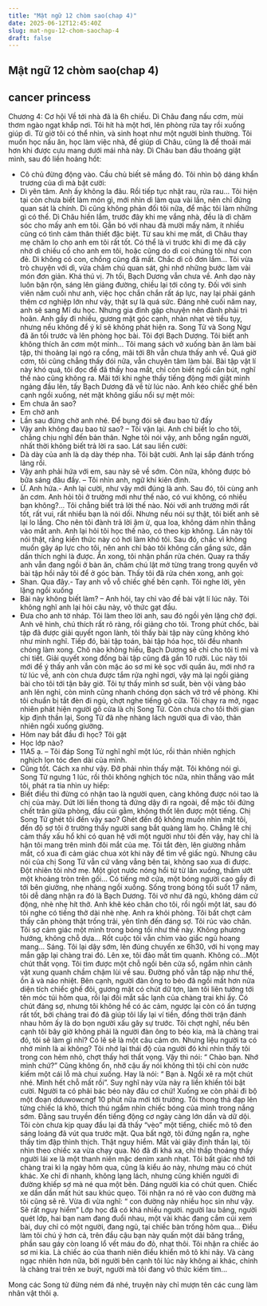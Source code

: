 ```yaml
---
title: "Mật ngữ 12 chòm sao(chap 4)"
date: 2025-06-12T12:45:40Z
slug: mat-ngu-12-chom-saochap-4
draft: false
---
```


## Mật ngữ 12 chòm sao(chap 4)

## cancer princess

Chương 4: Cơ hội
Về tới nhà đã là 6h chiều. Dì Châu đang nấu cơm, mùi thơm ngào ngạt khắp nơi. Tôi hít hà một hơi, lên phòng rửa tay rồi xuống giúp dì. Từ giờ tôi có thể nhìn, và sinh hoạt như một người bình thường. Tôi muốn học nấu ăn, học làm việc nhà, để giúp dì Châu, cũng là để thoải mái hơn khi được cưu mang dưới mái nhà này. Dì Châu ban đầu thoáng giật mình, sau đó liền hoảng hốt:
- Cô chủ đừng động vào. Cầu chủ biết sẽ mắng đó.
Tôi nhìn bộ dáng khẩn trương của dì mà bật cười: 
- Dì yên tâm. Anh ấy không la đâu.
Rồi tiếp tục nhặt rau, rửa rau... Tôi hiện tại còn chưa biết làm món gì, mới nhìn dì làm qua vài lần, nên chỉ đứng quan sát là chính. Dì cũng không phản đối tôi nữa, để mặc tôi làm những gì có thể.
Dì Châu hiền lắm, trước đây khi mẹ vắng nhà, đều là dì chăm sóc cho mấy anh em tôi. Gắn bó với nhau đã mười mấy năm, ít nhiều cũng có tình cảm thân thiết đặc biệt. Từ sau khi mẹ mất, dì Châu thay mẹ chăm lo cho anh em tôi rất tốt. Có thể là vì trước khi đi mẹ đã cậy nhờ dì chiếu cố cho anh em tôi, hoặc cũng do dì coi chúng tôi như con đẻ. Dì không có con, chồng cũng đã mất. Chắc dì cô đơn lắm...
Tôi vừa trò chuyện với dì, vừa chăm chú quan sát, ghi nhớ những bước làm vài món đơn giản. Khá thú vị.
7h tối, Bạch Dương vẫn chưa về. Anh dạo này luôn bận rộn, sáng lên giảng đường, chiều lại tới công ty. Đối với sinh viên năm cuối như anh, việc học chắn chắn rất áp lực, nay lại phải gánh thêm cơ nghiệp lớn như vậy, thật sự là quá sức. Đáng nhẽ cuối năm nay, anh sẽ sang Mĩ du học. Nhưng gia đình gặp chuyện nên đành phải trì hoãn. Anh gầy đi nhiều, gương mặt góc cạnh, nhàn nhạt vẻ tiều tụy, nhưng nếu không để ý kĩ sẽ không phát hiện ra. Song Tử và Song Ngư đã ăn tối trước và lên phòng học bài. Tôi đợi Bạch Dương. Tôi biết anh không thích ăn cơm một mình...
Tôi mang sách vở xuống bàn ăn làm bài tập, thi thoảng lại ngó ra cổng, mãi tới 8h vẫn chưa thấy anh về.
Quá giờ cơm, tôi cũng chẳng thấy đói nữa, vẫn chuyên tâm làm bài. Bài tập vật lí này khó quá, tôi đọc đề đã thấy hoa mắt, chỉ còn biết ngồi cắn bút, nghĩ thế nào cũng không ra. Mãi tới khi nghe thấy tiếng động mới giật mình ngảng đầu lên, tấy Bạch Dương đã về từ lúc nào. Anh kéo chiếc ghế bên cạnh ngồi xuống, nét mặt không giấu nổi sự mệt mỏi:
- Em chưa ăn sao?
- Em chờ anh
- Lần sau đừng chờ anh nhé. Để bụng đói sẽ đau bao tử đấy
- Vậy anh không đau bao tử sao? – Tôi vặn lại. Anh chỉ biết lo cho tôi, chẳng chịu nghĩ đến bản thân.
Nghe tôi nói vậy, anh bỗng ngẩn người, nhất thời không biết trả lời ra sao. Lát sau liền cười:
- Dà dày của anh là dạ dày thép nha.
Tôi bật cười. Anh lại sắp đánh trống lảng rồi.
- Vậy anh phải hứa với em, sau này sẽ về sớm. Còn nữa, không được bỏ bữa sáng đâu đấy. – Tôi nhìn anh, ngữ khí kiên định.
- Ừ. Anh hứa.- Anh lại cười, như vậy mới đúng là anh.
Sau đó, tôi cùng anh ăn cơm. Anh hỏi tôi ở trường mới như thế nào, có vui không, có nhiều bạn không?... Tôi chẳng biết trả lời thế nào. Nói với anh trường mới rất tốt, rất vui, rất nhiều bạn là nói dối. Nhưng nếu nói sự thật, tôi biết anh sẽ lại lo lắng. Cho nên tôi đành trả lời ậm ừ, qua loa, không dám nhìn thẳng vào mắt anh. Anh lại hỏi tôi học thế nào, có theo kịp không. Lần này tôi nói thật, rằng kiến thức này có hơi làm khó tôi. Sau đó, chắc vì không muốn gây áp lực cho tôi, nên anh chỉ bảo tôi không cần gắng sức, dần dần thích nghi là được.
Ăn xong, tôi nhận phần rửa chén. Quay ra thấy anh vẫn đang ngồi ở bàn ăn, chăm chú lật mở từng trang trong quyển vở bài tập hồi nãy tôi để ở góc bàn. Thấy tôi đã rửa chén xong, anh gọi:
- Shan. Qua đây.- Tay anh vỗ vỗ chiếc ghế bên cạnh.
Tôi nghe lời, yên lặng ngồi xuống
- Bài này không biết làm? – Anh hỏi, tay chỉ vào đề bài vật lí lúc nãy.
Tôi không nghĩ anh lại hỏi câu này, vô thức gạt đầu.
- Đưa cho anh tờ nháp.
Tôi làm theo lời anh, sau đó ngồi yên lặng chờ đợi.
Anh vẽ hình, chú thích rất rõ ràng, rồi giảng cho tôi. Trong phút chốc, bài tập đã được giải quyết ngon lành, tôi thấy bài tập này cũng không khó như mình nghĩ. Tiếp đó, bài tập toán, bài tập hóa học, tôi đều nhanh chóng làm xong. Chõ nào không hiểu, Bạch Dương sẽ chỉ cho tôi tỉ mỉ và chi tiết.
Giải quyết xong đống bài tập cũng đã gần 10 rưỡi. Lúc này tôi mới để ý thấy anh vẫn còn mặc áo sơ mi kẻ sọc với quần âu, mới nhớ ra từ lúc về, anh còn chưa được tắm rửa nghỉ ngơi, vậy mà lại ngồi giảng bài cho tôi tới tận bây giờ. Tôi tự thấy mình sơ suất, bèn vội vàng bảo anh lên nghỉ, còn mình cũng nhanh chóng dọn sách vở trở về phòng.
Khi tôi chuẩn bị tắt đèn đi ngủ, chợt nghe tiếng gõ cửa. Tôi chạy ra mở, ngạc nhiên phát hiện người gõ cửa là chị Song Tử. Còn chưa cho tôi thời gian kịp định thần lại, Song Tử đã nhẹ nhàng lách người qua đi vào, thản nhiên ngồi xuống giường.
- Hôm nay bắt đầu đi học?
Tôi gật
- Học lớp nào?
- 11A5 ạ. – Tôi đáp
Song Tử nghĩ nghĩ một lúc, rồi thản nhiên nghịch nghịch lọn tóc đen dài của mình.
- Cũng tốt. Cách xa như vậy. Đỡ phải nhìn thấy mặt.
Tôi không nói gì. Song Tử ngưng 1 lúc, rồi thôi không nghịch tóc nữa, nhìn thẳng vào mắt tôi, phát ra tia nhìn uy hiếp:
- Biết điều thì đừng có nhận tao là người quen, càng không được nói tao là chị của mày. 
Dứt lời liền thong tả đứng dậy đi ra ngoài, để mặc tôi đứng chết trân giữa phòng, đầu cúi gằm, không thốt lên được một tiếng.
Chị Song Tử ghét tôi đến vậy sao? Ghét đến độ không muốn nhìn mặt tôi, đến độ sợ tôi ở trường thấy người sang bắt quàng làm họ. Chẳng lẽ chị cảm thấy xấu hổ khi có quan hệ với một người như tôi đến vậy, hay chỉ là hận tôi mang trên mình đôi mắt của mẹ.
Tôi tắt đèn, lên giường nhắm mắt, cố xua đi cảm giác chua xót khi nãy để tìm về giấc ngủ. Nhưng câu nói của chị Song Tử vẫn cứ văng vẳng bên tai, không sao xua đi được. Đột nhiên tôi nhớ mẹ. Một giọt nước nóng hổi từ từ lăn xuống, thấm ướt một khoảng tròn trên gối...
Có tiếng mở cửa, một bóng người cao gầy đi tới bên giường, nhẹ nhàng ngồi xuống. Sống trong bóng tối suốt 17 năm, tôi dễ dàng nhận ra đó là Bạch Dương. Tôi vờ như đã ngủ, không dám cử động, nhè nhẹ hít thở. Anh khẽ kéo chăn cho tôi, rồi ngồi một lát, sau đó tôi nghe có tiếng thở dài nhè nhẹ. Anh ra khỏi phòng. Tôi bất chợt cảm thấy căn phòng thật trống trải, yên tĩnh đến đáng sợ. Tôi rúc vào chăn. Tôi sợ cảm giác một mình trong bóng tối như thế này. Không phương hướng, không chỗ dựa... Rốt cuộc tôi vẫn chìm vào giấc ngủ hoang mang...
Sáng. Tôi lại dậy sớm, lên đúng chuyến xe 6h30, với hi vọng may mắn gặp lại chàng trai đó. Lên xe, tôi đảo mắt tìm quanh. Không có...Một chút thất vọng. Tôi tìm được một chỗ ngồi bên cửa sổ, ngắm nhìn cảnh vật xung quanh chầm chậm lùi về sau. Đường phố vẫn tấp nập như thế, ồn ã và náo nhiệt. Bên cạnh, người đàn ông to béo đã ngồi mất hơn nửa diện tích chiếc ghế đôi, gương mặt có chút dữ tợn, làm tôi liên tưởng tới tên móc túi hôm qua, rồi lại đôi mắt sắc lạnh của chàng trai khi ấy. Có chút đáng sợ, nhưng tôi không hề có ác cảm, ngược lại còn có ấn tượng rất tốt, bởi chảng trai đó đã giúp tôi lấy lại ví tiền, đồng thời trận đánh nhau hôm ấy là do bọn người xấu gây sự trước.
Tôi chợt nghĩ, nếu bên cạnh tôi bây giờ không phải là người đàn ông to béo kia, mà là chàng trai đó, tôi sẽ làm gì nhỉ? Có lẽ sẽ là một câu cảm ơn. Nhưng liệu người ta có nhớ mình là ai không? Tôi nhớ lại thái độ của người đó khi nhìn thấy tôi trong con hẻm nhỏ, chợt thấy hơi thất vọng. Vậy thì nói: “ Chào bạn. Nhớ mình chứ?” Cũng không ổn, nhỡ cậu ấy nói không thì tôi chỉ còn nước kiếm một cái lỗ mà chui xuống. Hay là nói: “ Bạn à. Ngồi xê ra một chút nhé. Mình hết chỗ mất rồi”. Suy nghĩ này vừa nảy ra liền khiến tôi bật cười. Người ta có phải bác béo này đâu cơ chứ!
Xuống xe còn phải đi bộ một đoạn dduwowcngf 10 phút nữa mới tới trường. Tôi thong thả đạp lên từng chiếc lá khô, thích thú ngắm nhìn chiếc bóng của mình trong nắng sớm. Đằng sau truyền đến tiếng động cơ ngày càng lớn dần và dữ dội. Tôi còn chưa kịp quay đầu lại đã thấy “vèo” một tiếng, chiếc mô tô đen sáng loáng đã vút qua trước mặt. Qua bất ngờ, tôi đứng ngẩn ra, nghe thấy tim đập thình thịch. Thật nguy hiểm. Mất vài giây định thần lại, tôi nhìn theo chiếc xa vừa chạy qua. Nó đã đi khá xa, chỉ thấp thoáng thấy người lái xe là một thanh niên mặc denim xanh nhạt. Tôi bất giác nhớ tới chàng trai kì lạ ngày hôm qua, cũng là kiểu áo này, nhưng màu có chút khác. Xe chỉ đi nhanh, không lạng lách, nhưng cũng khiến người đi đường khiếp sợ mà né qua một bên. Dáng người kia có chút quen. Chiếc xe dần dần mất hút sau khúc quẹo. Tôi nhận ra nó rẽ vào con đường mà tôi cũng sẽ rẽ. Vừa đi vừa nghĩ: “ con đường này nhiều học sin như vậy. Sẽ rất nguy hiểm”
Lớp học đã có khá nhiều người. người lau bảng, người quét lớp, hai bạn nam đang đuổi nhau, một vài khác đang cắm cúi xem bài, duy chỉ có một người, đang ngủ, tại chiếc bàn trống hôm qua...
Điều làm tôi chú ý hơn cả, trên đầu cậu bạn này quấn một dải băng trắng, phần sau gáy còn loang lổ vết máu đo đỏ, nhạt thôi.
Tôi nhận ra chiếc áo sơ mi kia. Là chiếc áo của thanh niên điều khiển mô tô khi nãy. Và càng ngạc nhiên hơn nữa, bởi người bên cạnh tôi lúc này không ai khác, chính là chàng trai trên xe buýt, người mà tôi đang vô thức kiếm tìm...
 
Mong các Song tử đừng ném đá nhé, truyện này chỉ mượn tên các cung làm nhân vật thôi ạ.